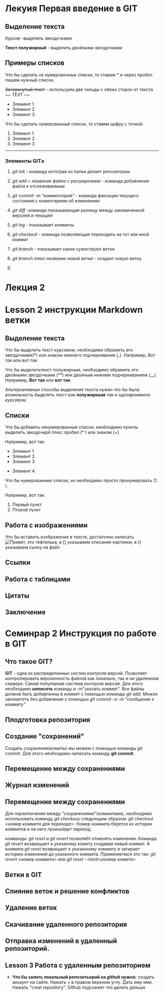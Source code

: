 # Лекуия Первая введение в GIT
## Выделение текста
*Курсив* -выделить звездочками

**Текст полужирный** - выделить двойными звоздочками 

## Примеры списков
Что бы   сделать не нумеровонные списки, то ставим * и через пробел пишем нужный список.

~~Зачеркнутый текст~~ - используем две тильды с обеих сторон от текста ~~ TEXT ~~ 


* Элемент 1
* Элемент 2 
* Элемент 3

Что бы сделать нумерованный список, то ставим цифру с точкой. 
1. Элемент 1 
2. Элемент 2
3. Элемент 3
______

### Элементы GITа 
1. *git init* -  команда котограя из папки делает репозитории

2. *git add + название файла с расширением* -  команда добавления 
файла к отслеживаемым

3. *git commit -m "комментарий"* - команда фиксации текущего состояния с коментарием об изменениях

4. *git diff* -команда показывающая разницу между закомиченной версией и текущей 

5. *git log* - показывает коммиты 

6. *git checkout* - команда позволяющая переходить на тот или иной коммит

7. *git branch* - показывает какие сужествуют ветки 

8. *git branch плюс название новой ветки* - создает новую ветку

9. 

# Лекция 2 

# Lesson 2 инструкции Markdown ветки

## Выделение текста

Что бы выделить текст курсивом, необходимо обрамить его звездочками(*) или знаком нижнего подчеркивания (_). Например, *Вот так* или _вот так_.

 Что бы выделитьтекст полужирным, необходимо обрамить его двойными звездочками (**) или двойным нижним подчеркиванием (__). Например, **Вот так** или __вот так__. 

 Альтернативные способы выделения текста нужен что бы была *возможность быделять текст как __полужирным__ так и одновреммено курсивом*.

## Списки 

 Что бы добавить ненумерованные списки, необходимо пункты выделить звездочкрй плюс пробел (* ) или знаком (+).
 
 Например, вот так:
 * Элемент 1
 * Элемент 2
 * Элемент 3

 + Элемент 4

 Что бы нумерованные списки, их необходимо просто пронумеровать (1. ).

 Например, вот так: 
1. Первый пункт
2. Пторой пункт
 
 ##  Работа с изображениями 

 Что бы вставить изображение в тексте, достаточно написать ![Привет, это тефтелька](Teftelka.jpeg), в [] указываем описание картинки, в () указываем сылку на файл


 ## Ссылки

 ## Работа с таблицами 

 ## Цитаты 

 ## Заключение 

# Семинрар 2 Инструкция по работе в GIT

## Что такое GIT? 

**GIT** - одна из распределенных систем контроля версий. Позволяет контролировать версионность файлов как локально, так и на удаленном сервере. Самая популярная система контроля версий. Для этого необходимо **_написать_** команду и -m"указать коммит". Все файлы должнв быть добавленны в коммит с помощью команды _git add_. Можно закомитеть без добавления с помощью *git commit -a -m "сообщение к коммиту"*

## Плодготовка репозитория 

## Создание "сохранений"

Создать сохранения(комиты) мы можем с помощью команды _git commit_. Для этого необходимо написать команду __git commit__.

## Перемещение между сохранениями 
  
## Журнал изменений 

## Перемещение между сохранениями 
 Для переключения между "сохранениями"(коммитами), необходимо использовать команду *git checkouy* следующим образом: *git checkout <номер коммита для перехода>*. Номер коммита берется из истории коммитов и на него произойдет переход.

 комванды: *git reset* и *git revert* позволябт отменять изменения. Команда _git revert_ возвращает к указаному комиту создавая новый коммит. А коммита _git reset_ возвращает к указанному коммиту и затирает историю изменений до указанного коммита. Применяетмся это так: _git revert <номер коммита>_ или _git reset --hard<yномер комита>_.  



## Ветки в GIT 

## Слияние веток и решение конфликтов 
 
## Удаление веток 

## Скачивание удаленного репозитория

## Отправка изменений в удаленный репозиторий.


## Lesson 3 Работа с удаленным репозиторием 

* __Что бы залить локальный репозитьорий на *github* нужно__: создать аккаунт на сайте. Нажать + в правом верхнем углу. Дать ему имя. Нажать "creat repository". Github подскажет что делать дальше